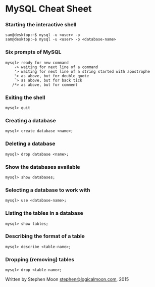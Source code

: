 # MySQL Cheat Sheet

### Starting the interactive shell
```
sam@desktop:~$ mysql -u <user> -p
sam@desktop:~$ mysql -u <user> -p <database-name>
```

### Six prompts of MySQL
```
mysql> ready for new command
    -> waiting for next line of a command
    '> waiting for next line of a string started with apostrophe
    "> as above, but for double quote
    `> as above, but for back tick
   /*> as above, but for comment
```

### Exiting the shell
```
mysql> quit
```

### Creating a database
```
mysql> create database <name>;
```

### Deleting a database
```
mysql> drop database <name>;
```

### Show the databases available
```
mysql> show databases;
```

### Selecting a database to work with
```
mysql> use <database-name>;
```

### Listing the tables in a database
```
mysql> show tables;
```

### Describing the format of a table
```
mysql> describe <table-name>;
```

### Dropping (removing) tables
```
mysql> drop <table-name>;
```

Written by Stephen Moon stephen@logicalmoon.com, 2015
